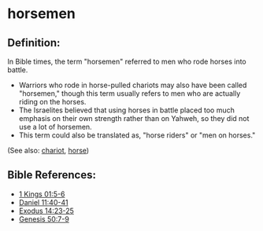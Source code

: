 # horsemen #

## Definition: ##

In Bible times, the term "horsemen" referred to men who rode horses into battle.

* Warriors who rode in horse-pulled chariots may also have been called "horsemen," though this term usually refers to men who are actually riding on the horses.
* The Israelites believed that using horses in battle placed too much emphasis on their own strength rather than on Yahweh, so they did not use a lot of horsemen.
* This term could also be translated as, "horse riders" or "men on horses."

(See also: [chariot](../other/chariot.md), [horse](../other/horse.md))

## Bible References: ##

* [1 Kings 01:5-6](https://door43.org/en/bible/notes/1ki/01/05)
* [Daniel 11:40-41](https://door43.org/en/bible/notes/dan/11/40)
* [Exodus 14:23-25](https://door43.org/en/bible/notes/exo/14/23)
* [Genesis 50:7-9](https://door43.org/en/bible/notes/gen/50/07)

